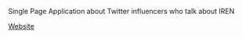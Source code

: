Single Page Application about Twitter influencers who talk about IREN

<a href="https://my-iren-twitter-app.web.app/">Website</a>
